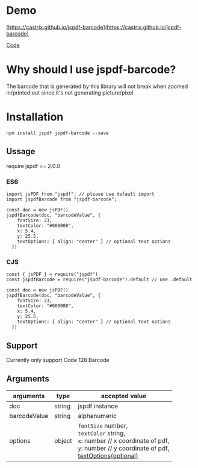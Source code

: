 # Demo
[https://castrix.github.io/jspdf-barcode](https://castrix.github.io/jspdf-barcode)

[Code](https://github.com/castrix/jspdf-barcode/tree/main/example)

# Why should I use jspdf-barcode?

The barcode that is generated by this library will not break when zoomed in/printed out since it's not generating picture/pixel

# Installation

```
npm install jspdf jspdf-barcode --save
```

## Ussage

require jspdf >= 2.0.0

### ES6

```
import jsPDF from "jspdf"; // please use default import
import jspdfBarcode from "jspdf-barcode";

const doc = new jsPDF()
jspdfBarcode(doc, "barcodeValue", {
    fontSize: 23,
    textColor: "#000000",
    x: 5.4,
    y: 25.5,
    textOptions: { align: "center" } // optional text options
  })
```

### CJS

```
const { jsPDF } = require("jspdf")
const jspdfBarcode = require("jspdf-barcode").default // use .default

const doc = new jsPDF()
jspdfBarcode(doc, "barcodeValue", {
    fontSize: 23,
    textColor: "#000000",
    x: 5.4,
    y: 25.5,
    textOptions: { align: "center" } // optional text options
  })
```

## Support
Currently only support Code 128 Barcode

## Arguments

| arguments    | type   | accepted value                                                                                             |
|--------------|--------|------------------------------------------------------------------------------------------------------------|
| doc | string | jspdf instance |
| barcodeValue | string | alphanumeric                                                                                               |   |   |
| options      | object | `fontSize` number, <br/> `textColor` string, <br/> `x`: number // x coordinate of pdf, <br/> `y`: number // y coordinate of pdf, <br/> [textOptions(optional)](https://artskydj.github.io/jsPDF/docs/jsPDF.html#text) |
